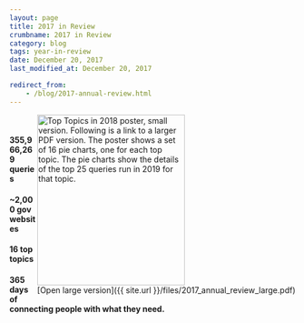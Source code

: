 ```yaml
---
layout: page
title: 2017 in Review
crumbname: 2017 in Review
category: blog
tags: year-in-review
date: December 20, 2017
last_modified_at: December 20, 2017

redirect_from:
    - /blog/2017-annual-review.html
---
```

<span style="float:right;"><img 
  src="{{ site.url }}/files/2017_annual_review_small.png" 
  alt="Top Topics in 2018 poster, small version. Following is a link to a larger PDF version. The poster shows a set of 16 pie charts, one for each top topic. The pie charts show the details of the top 25 queries run in 2019 for that topic." style="width:260px;height:300px;"><br />
[Open large version]({{ site.url }}/files/2017_annual_review_large.pdf)
</span>
<br />

#### **355,966,269** queries
#### **~2,000 gov** websites
#### **16** top topics
#### **365** days of connecting people with what they need.

<br />
<br />
<br />
<br />
<br />
<br />
<br />
<br />
